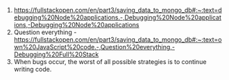 1. https://fullstackopen.com/en/part3/saving_data_to_mongo_db#:~:text=debugging%20Node%20applications.-,Debugging%20Node%20applications,-Debugging%20Node%20applications
2. Question everything - https://fullstackopen.com/en/part3/saving_data_to_mongo_db#:~:text=own%20JavaScript%20code.-,Question%20everything,-Debugging%20Full%20Stack
3. When bugs occur, the worst of all possible strategies is to continue writing code.
